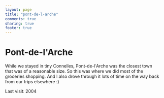 ```yaml
---
layout: page
title: "pont-de-l-arche"
comments: true
sharing: true
footer: true
---
```

<h1>Pont-de-l'Arche</h1>
While we stayed in tiny Connelles, Pont-de-l'Arche was the closest town that was of a reasonable size. So this was where we did most of the groceries shopping. And I also drove through it lots of time on the way back from our trips elsewhere :)

Last visit: 2004